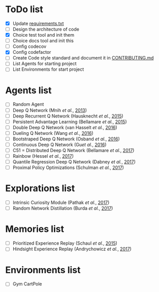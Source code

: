 

# ToDo list

- [x] Update [requirements.txt](./requirements.txt)
- [ ] Design the architecture of code
- [x] Choice test tool and init them
- [ ] Choice docs tool and init this 
- [ ] Config codecov
- [x] Config codefactor
- [ ] Create Code style standard and document it in [CONTRIBUTING.md](./CONTRIBUTING.md)
- [ ] List Agents for starting project
- [ ] List Environments for start project

# Agents list

- [ ] Random Agent
- [ ] Deep Q Network (Mnih *et al.*, [2013](https://arxiv.org/abs/1312.5602))
- [ ] Deep Recurrent Q Network (Hausknecht *et al.*, [2015](https://arxiv.org/abs/1507.06527))
- [ ] Persistent Advantage Learning (Bellamare *et al.*, [2015](https://arxiv.org/abs/1512.04860))
- [ ] Double Deep Q Network (van Hasselt *et al.*, [2016](https://arxiv.org/abs/1509.06461))
- [ ] Dueling Q Network (Wang *et al.*, [2016](https://arxiv.org/abs/1511.06581))
- [ ] Bootstraped Deep Q Network (Osband *et al.*, [2016](https://arxiv.org/abs/1602.04621))
- [ ] Continuous Deep Q Network (Gu*et al.*, [2016](https://arxiv.org/abs/1603.00748))
- [ ] C51 = Distributed Deep Q Network (Bellamare *et al.*, [2017](https://arxiv.org/abs/1707.06887))
- [ ] Rainbow (Hessel *et al.*, [2017](https://arxiv.org/abs/1710.02298))
- [ ] Quantile Regression Deep Q Network (Dabney *et al.*, [2017](https://arxiv.org/abs/1710.10044))
- [ ] Proximal Policy Optimizations (Schulman *et al.*, [2017](https://arxiv.org/abs/1707.06347))

# Explorations list
- [ ] Intrinsic Curiosity Module (Pathak *et al.*, [2017](https://arxiv.org/abs/1705.05363))
- [ ] Random Network Distillation (Burda *et al.*, [2017](https://arxiv.org/abs/1810.12894))

# Memories list

- [ ] Prioritized Experience Replay (Schaul *et al.*, [2015](https://arxiv.org/abs/1511.05952))
- [ ] Hindsight Experience Replay (Andrychowicz *et al.*, [2017](https://arxiv.org/abs/1707.01495))

# Environments list

- [ ] Gym CartPole
